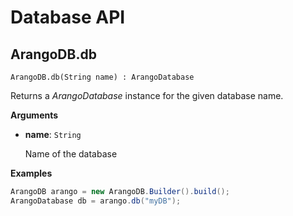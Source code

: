 <!-- don't edit here, it's from https://@github.com/arangodb/arangodb-java-driver.git / docs/Drivers/ -->
# Database API

## ArangoDB.db

```
ArangoDB.db(String name) : ArangoDatabase
```

Returns a _ArangoDatabase_ instance for the given database name.

**Arguments**

- **name**: `String`

  Name of the database

**Examples**

```Java
ArangoDB arango = new ArangoDB.Builder().build();
ArangoDatabase db = arango.db("myDB");
```
